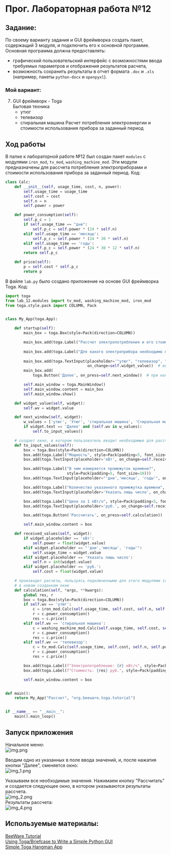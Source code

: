 # Прог. Лабораторная работа №12
## Задание:
По своему варианту задания и GUI фреймворка создать пакет, содержащий 3 модуля, и подключить его к основной программе. 
Основная программа должна предоставлять:  
  - графический пользовательский интерфейс с возможностями ввода требуемых параметров и отображения результатов расчета,
  - возможность сохранить результаты в отчет формата ```.doc``` и ```.xls``` (например, пакеты ```python-docx``` и ```openpyxl```).

### Мой вариант:   

7. GUI фреймворк - Toga    
   Бытовая техника
   - утюг
   - телевизор
   - стиральная машина
     Расчет потребления электроэнергии и стоимости использования прибора за заданный период

## Ход работы
В папке к лабораторной работе №12 был создан пакет ```modules``` с модулями ```iron_mod```, ```tv_mod```, ```washing_machine_mod```.
Эти модули предназначены для рассчета потребления электроприборами и стоимости использования прибора за
заданный период. Код:

```Python
class Calc:
    def __init__(self, usage_time, cost, n, power):
        self.usage_time = usage_time
        self.cost = cost
        self.n = n
        self.power = power

    def power_consumption(self):
        self.p_c = 1
        if self.usage_time == "дни":
            self.p_c = self.power * (24 * self.n)
        elif self.usage_time == 'месяцы':
            self.p_c = self.power * (24 * 30 * self.n)
        elif self.usage_time == 'годы':
            self.p_c = self.power * (24 * 30 * 12 * self.n)
        return self.p_c

    def price(self):
        p = self.cost * self.p_c
        return p
```

В файле ```lab.py``` было создано приложение на основе GUI фреймворка Toga. Код:

```Python
import toga
from lab_12.modules import tv_mod, washing_machine_mod, iron_mod
from toga.style.pack import COLUMN, Pack


class My_App(toga.App):

    def startup(self):
        main_box = toga.Box(style=Pack(direction=COLUMN))

        main_box.add(toga.Label("Рассчет электропотребления и его стоимости", style=Pack(padding=5, text_align='center',
                                                                                         font_size=20)))
        main_box.add(toga.Label("Для какого электроприбора необходимо произвести рассчеты?", style=Pack(padding=5,
                                                                                                        font_size=12)))
        main_box.add(toga.TextInput(placeholder='"утюг", "телевизор", "стиральная машина"',
                                    on_change=self.widget_value))  # введенное слово принимает функция widget_value
        main_box.add(
            toga.Button('Далее', on_press=self.next_window))  # при нажатии кнопки вызывается функция next_window

        self.main_window = toga.MainWindow()
        self.main_window.content = main_box
        self.main_window.show()

    def widget_value(self, widget):
        self.wv = widget.value

    def next_window(self, widget):
        w_values = ['утюг', 'Утюг', 'стиральная машина', 'Стиральная машина', 'телевизор', 'Телевизор']
        if widget.text == 'Далее' and (self.wv in w_values):
            self.to_input_values()

    # создает окно, в котором пользователь вводит необходимые для рассчета данные, их получает функция received_values
    def to_input_values(self):
        box = toga.Box(style=Pack(direction=COLUMN))
        box.add(toga.Label("Мощность", style=Pack(padding=5, font_size=10)))
        box.add(toga.TextInput(placeholder='кВт', on_change=self.received_values))

        box.add(toga.Label("В чем измеряется промежуток времени?",
                           style=Pack(padding=5, font_size=10)))
        box.add(toga.TextInput(placeholder="'дни','месяцы', 'годы'", on_change=self.received_values))

        box.add(toga.Label("Количество указанного промежутка времени", style=Pack(padding=5, font_size=10)))
        box.add(toga.TextInput(placeholder='Указать лишь число', on_change=self.received_values))

        box.add(toga.Label("Цена за 1 кВт/ч", style=Pack(padding=5, font_size=10)))
        box.add(toga.TextInput(placeholder='руб.', on_change=self.received_values))

        box.add(toga.Button('Рассчитать', on_press=self.calculation))

        self.main_window.content = box

    def received_values(self, widget):
        if widget.placeholder == 'кВт':
            self.power = float(widget.value)
        elif widget.placeholder == "'дни','месяцы', 'годы'":
            self.usage_time = widget.value
        elif widget.placeholder == 'Указать лишь число':
            self.n = int(widget.value)
        elif widget.placeholder == 'руб.':
            self.cost = float(widget.value)

    # производит расчеты, пользуясь подключенными для этого модулями iron_mod, tv_mod, washing_machine_mod выводит их
    # в новом созданном окне
    def calculation(self, *args, **kwargs):
        global res, r
        box = toga.Box(style=Pack(direction=COLUMN))
        if self.wv == 'утюг':
            c = iron_mod.Calc(self.usage_time, self.cost, self.n, self.power)
            r = c.power_consumption()
            res = c.price()
        elif self.wv == 'стиральная машина':
            c = washing_machine_mod.Calc(self.usage_time, self.cost, self.n, self.power)
            r = c.power_consumption()
            res = c.price()
        elif self.wv == 'телевизор':
            c = tv_mod.Calc(self.usage_time, self.cost, self.n, self.power)
            r = c.power_consumption()
            res = c.price()

        box.add(toga.Label(f"Электропотребление: {r} кВт/ч", style=Pack(padding=5, font_size=14)))
        box.add(toga.Label(f"Стоимость: {res} руб.", style=Pack(padding=5, font_size=14)))

        self.main_window.content = box


def main():
    return My_App("Рассчет", "org.beeware.toga.tutorial")


if __name__ == "__main__":
    main().main_loop()
```
## Запуск приложения

Начальное меню:    
![img.png](img.png)   

Вводим одно из указанных в поле ввода значений, и, после нажатия кнопки "Далее", сменяется окно:   
![img_1.png](img_1.png)   
   
Указываем все необходимые значения. Нажимаем кнопку "Рассчитать" и создается следующее окно, 
в котором указываются результаты рассчета.   
![img_2.png](img_2.png)       
Результаты рассчета:  
![img_4.png](img_4.png)

## Используемые материалы: 
[BeeWare Tutorial](https://docs.beeware.org/en/latest/index.html)   
[Using Toga/Briefcase to Write a Simple Python GUI](https://www.depotanalytics.co/post/using-toga-briefcase-to-write-a-simple-python-gui)   
[Simple Toga Hangman App](https://github.com/Depot-Analytics/toga-hangman)  

